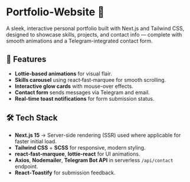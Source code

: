 # Portfolio‑Website 🚀

A sleek, interactive personal portfolio built with Next.js and Tailwind CSS, designed to showcase skills, projects, and contact info — complete with smooth animations and a Telegram-integrated contact form.

## 🧩 Features

- **Lottie-based animations** for visual flair.
- **Skills carousel** using react‑fast‑marquee for smooth scrolling.
- **Interactive glow cards** with mouse-over effects.
- **Contact form** sends messages via Telegram and email.
- **Real-time toast notifications** for form submission status.

## 🛠 Tech Stack

- **Next.js 15** → Server-side rendering (SSR) used where applicable for faster initial load.
- **Tailwind CSS** + **SCSS** for responsive, modern styling.
- **react‑fast‑marquee**, **lottie‑react** for UI animations.
- **Axios**, **Nodemailer**, **Telegram Bot API** in serverless `/api/contact` endpoint.
- **React‑Toastify** for submission feedback.
